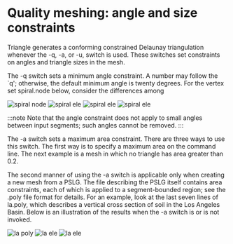 # Quality meshing: angle and size constraints

<!-- markdownlint-disable MD041 MD013 MD033 MD012 -->

Triangle generates a conforming constrained Delaunay triangulation whenever the -q, -a, or -u, switch is used. These switches set constraints on angles and triangle sizes in the mesh.

The -q switch sets a minimum angle constraint. A number may follow the `q'; otherwise, the default minimum angle is twenty degrees. For the vertex set spiral.node below, consider the differences among

![spiral node](https://www.cs.cmu.edu/~quake/spiral.node.gif)
![spiral ele](https://www.cs.cmu.edu/~quake/spiral.ele.gif)
![spiral ele](https://www.cs.cmu.edu/~quake/spiral.ele.20.gif)
![spiral ele](https://www.cs.cmu.edu/~quake/spiral.ele.32.5.gif)

:::note
Note that the angle constraint does not apply to small angles between input segments; such angles cannot be removed.
:::

The -a switch sets a maximum area constraint. There are three ways to use this switch. The first way is to specify a maximum area on the command line. The next example is a mesh in which no triangle has area greater than 0.2.

The second manner of using the -a switch is applicable only when creating a new mesh from a PSLG. The file describing the PSLG itself contains area constraints, each of which is applied to a segment-bounded region; see the .poly file format for details. For an example, look at the last seven lines of la.poly, which describes a vertical cross section of soil in the Los Angeles Basin. Below is an illustration of the results when the -a switch is or is not invoked.

![la poly](https://www.cs.cmu.edu/~quake/la.poly.gif)
![la ele](https://www.cs.cmu.edu/~quake/la.ele.gif)
![la ele](https://www.cs.cmu.edu/~quake/la.ele.a.gif)
